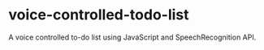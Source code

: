 # voice-controlled-todo-list
A voice controlled to-do list using JavaScript and SpeechRecognition API.
